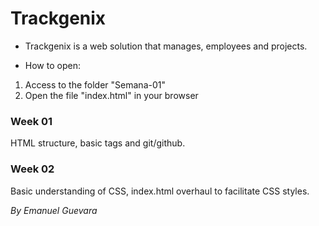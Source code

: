 # Trackgenix
- Trackgenix is a web solution that manages, employees and projects.

- How to open: 
1. Access to the folder "Semana-01"
2. Open the file "index.html" in your browser

### Week 01
HTML structure, basic tags and git/github.
### Week 02
Basic understanding of CSS, index.html overhaul to facilitate CSS styles.

_By Emanuel Guevara_